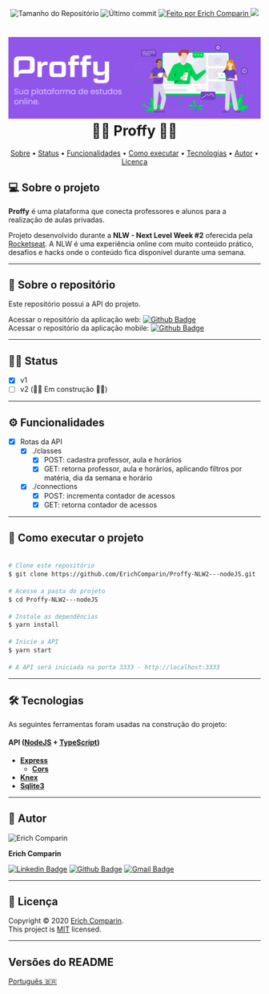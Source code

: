 <p align="center">
  <img alt="Tamanho do Repositório" src="https://img.shields.io/github/repo-size/ErichComparin/Proffy-NLW2---NodeJS?style=flat-square" />
  
  <img alt="Último commit" src="https://img.shields.io/github/last-commit/ErichComparin/Proffy-NLW2---NodeJS?style=flat-square" />

  <a href="https://github.com/ErichComparin">
    <img alt="Feito por Erich Comparin" src="https://img.shields.io/badge/feito%20por-Erich%20Comparin-orange?style=flat-square" />
  </a>

  <a href="./LICENSE">
    <img href="Licença MIT" src="https://img.shields.io/apm/l/vim-mode?style=flat-square" />
  </a>
</p>

<h1 align="center">
    <img alt="NextLevelWeek" title="#NextLevelWeek" src="./readme/banner.jpg?raw=true" />
    👨‍🏫 Proffy 👩‍🏫
</h1>

<!-- 🚧🚧 Em construção 🚧🚧 -->

<p align="center">
 <a href="#-sobre-o-projeto">Sobre</a> •
 <a href="#️-status">Status</a> •
 <a href="#️-funcionalidades">Funcionalidades</a> •
 <a href="#-como-executar-o-projeto">Como executar</a> • 
 <a href="#-tecnologias">Tecnologias</a> •
 <a href="#️-autor">Autor</a> • 
 <a href="#-licença">Licença</a>
</p>

## 💻 Sobre o projeto

**Proffy** é uma plataforma que conecta professores e alunos para a realização de aulas privadas.

Projeto desenvolvido durante a **NLW - Next Level Week #2** oferecida pela [Rocketseat](https://rocketseat.com.br/).
A NLW é uma experiência online com muito conteúdo prático, desafios e hacks onde o conteúdo fica disponível durante uma semana.

---

## 📂 Sobre o repositório

Este repositório possui a API do projeto.

Acessar o repositório da aplicação web: [![Github Badge](https://img.shields.io/badge/-Web_Proffy-000?style=flat-square&logo=Github&logoColor=white&link=https://github.com/ErichComparin/Proffy_NLW2-Web)](https://github.com/ErichComparin/Proffy_NLW2-Web)<br />
Acessar o repositório da aplicação mobile: [![Github Badge](https://img.shields.io/badge/-Mobile_Proffy-000?style=flat-square&logo=Github&logoColor=white&link=https://github.com/ErichComparin/Proffy_NLW2-Mobile/blob/master/README.md)](https://github.com/ErichComparin/Proffy_NLW2-Mobile/blob/master/README.md)

---

## 🏃‍♂️ Status

- [x] v1
- [ ] v2 (🚧🚧 Em construção 🚧🚧)

---

## ⚙️ Funcionalidades

- [x] Rotas da API
  - [x] ./classes
    - [x] POST: cadastra professor, aula e horários
    - [x] GET: retorna professor, aula e horários, aplicando filtros por matéria, dia da semana e horário
  - [x] ./connections
    - [x] POST: incrementa contador de acessos
    - [x] GET: retorna contador de acessos

---

## 🚀 Como executar o projeto

```bash

# Clone este repositório
$ git clone https://github.com/ErichComparin/Proffy-NLW2---nodeJS.git

# Acesse a pasta do projeto
$ cd Proffy-NLW2---nodeJS

# Instale as dependências
$ yarn install

# Inicie a API
$ yarn start

# A API será iniciada na porta 3333 - http://localhost:3333

```

---

## 🛠 Tecnologias


As seguintes ferramentas foram usadas na construção do projeto:

#### **API**  ([NodeJS](https://nodejs.org/en/)  +  [TypeScript](https://www.typescriptlang.org/))

-   **[Express](https://expressjs.com/pt-br/)**
    -   **[Cors](https://expressjs.com/en/resources/middleware/cors.html)**
-   **[Knex](http://knexjs.org/)**
-   **[Sqlite3](https://www.npmjs.com/package/sqlite3)**

---

## 🧔 Autor

<img alt="Erich Comparin" src="https://avatars1.githubusercontent.com/u/49964553?s=460&u=cbfeb4a52528866ecd92b23fb86afa9bf1cc4ee2&v=4" width="120px"/>

**Erich Comparin**

[![Linkedin Badge](https://img.shields.io/badge/-Erich_Comparin-blue?style=flat-square&logo=Linkedin&logoColor=white&link=ttps://www.linkedin.com/in/erich-comparin-6923119b/)](https://www.linkedin.com/in/erich-comparin-6923119b/) [![Github Badge](https://img.shields.io/badge/-Erich_Comparin-000?style=flat-square&logo=Github&logoColor=white&link=https://github.com/ErichComparin)](https://github.com/ErichComparin) [![Gmail Badge](https://img.shields.io/badge/-erich.comparin@gmail.com-c14438?style=flat-square&logo=Gmail&logoColor=white&link=mailto:erich.comparin@gmail.com)](mailto:erich.comparin@gmail.com)

---

## 📝 Licença

Copyright © 2020 [Erich Comparin](https://github.com/ErichComparin).<br />
This project is [MIT](./LICENSE) licensed.

---

##  Versões do README

[Português 🇧🇷](./README.md)
